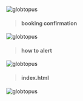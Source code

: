 ![globtopus](https://raw.githubusercontent.com/marcelkolarcik/globtopus/master/gl_modules/assets_dist/static/readme_images/landing.png)

> #### booking confirmation

![globtopus](https://raw.githubusercontent.com/marcelkolarcik/globtopus/master/gl_modules/assets_dist/static/readme_images/post_and_map.png)

> #### how to alert

![globtopus](https://raw.githubusercontent.com/marcelkolarcik/globtopus/master/gl_modules/assets_dist/static/readme_images/mobile_version.png)

> #### index.html

![globtopus](https://raw.githubusercontent.com/marcelkolarcik/globtopus/master/gl_modules/assets_dist/static/readme_images/chart.jpg)
